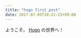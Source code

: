 ```yaml
---
title: "hugo first post"
date: 2017-07-05T10:21:23+09:00
---
```

ようこそ， [Hugo](http://gohugo.io/) の世界へ！

